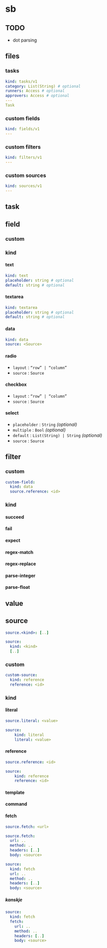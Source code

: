 # sb

## TODO

- dot parsing

## files

### tasks

```yaml
kind: tasks/v1
category: List(String) # optional
runners: Access # optional
approvers: Access # optional
---
Task
```

### custom fields

```yaml
kind: fields/v1
---
```

### custom filters

```yaml
kind: filters/v1
---
```

### custom sources

```yaml
kind: sources/v1
---
```

## task

## field

### custom

### kind

#### text

```yaml
kind: text
placeholder: string # optional
default: string # optional
```

#### textarea

```yaml
kind: textarea
placeholder: string # optional
default: string # optional
```

#### data

```yaml
kind: data
source: <Source>
```

#### radio

- `layout` : `“row” | “column”`
- `source` : `Source`

#### checkbox

- `layout` : `“row” | “column”`
- `source` : `Source`

#### select

- `placeholder` : `String` *(optional)*
- `multiple` : `Bool` *(optional)*
- `default` : `List(String) | String` *(optional)*
- `source` : `Source`

## filter

### custom

```yaml
custom-field:
  kind: data
  source.reference: <id>
```

### kind

#### succeed
#### fail
#### expect
#### regex-match
#### regex-replace
#### parse-integer
#### parse-float

## value

## source

```yaml
source.<kind>: [..]
```

```yaml
source:
  kind: <kind>
  [..]
```

### custom

```yaml
custom-source:
  kind: reference
  reference: <id>
```

### kind

#### literal

```yaml
source.literal: <value>
```

```yaml
source:
    kind: literal
    literal: <value>
```

#### reference

```yaml
source.reference: <id>
```

```yaml
source:
    kind: reference
    reference: <id>
```

#### template
#### command

#### fetch

```yaml
source.fetch: <url>
```

```yaml
source.fetch:
  url: ..
  method: ..
  headers: [..]
  body: <source>
```

```yaml
source:
  kind: fetch
  url: ..
  method: ..
  headers: [..]
  body: <source>
```

##### kanskje

```yaml
source:
  kind: fetch
  fetch:
    url: ..
    method: ..
    headers: [..]
    body: <source>
```
